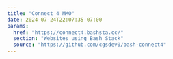 ```yaml
---
title: "Connect 4 MMO"
date: 2024-07-24T22:07:35-07:00
params:
  href: "https://connect4.bashsta.cc/"
  section: "Websites using Bash Stack"
  source: "https://github.com/cgsdev0/bash-connect4"
---
```

